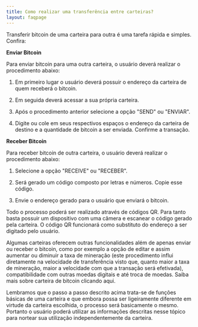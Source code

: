 ```yaml
---
title: Como realizar uma transferência entre carteiras?
layout: faqpage
---
```

Transferir bitcoin de uma carteira para outra é uma tarefa rápida e simples. Confira:

**Enviar Bitcoin**

Para enviar bitcoin para uma outra carteira, o usuário deverá realizar o procedimento abaixo:

1.  Em primeiro lugar o usuário deverá possuir o endereço da carteira de quem receberá o bitcoin.
    
2.  Em seguida deverá acessar a sua própria carteira.
    
3.  Após o procedimento anterior selecione a opção "SEND" ou "ENVIAR".
    
4.  Digite ou cole em seus respectivos espaços o endereço da carteira de destino e a quantidade de bitcoin a ser enviada. Confirme a transação.
    

**Receber Bitcoin**

Para receber bitcoin de outra carteira, o usuário deverá realizar o procedimento abaixo:

1.  Selecione a opção "RECEIVE" ou "RECEBER".
    
2.  Será gerado um código composto por letras e números. Copie esse código.
    
3.  Envie o endereço gerado para o usuário que enviará o bitcoin.
    

Todo o processo poderá ser realizado através de códigos QR. Para tanto basta possuir um dispositivo com uma câmera e escanear o código gerado pela carteira. O código QR funcionará como substituto do endereço a ser digitado pelo usuário.

Algumas carteiras oferecem outras funcionalidades além de apenas enviar ou receber o bitcoin, como por exemplo a opção de editar e assim aumentar ou diminuir a taxa de mineração (este procedimento influi diretamente na velocidade de transferência visto que, quanto maior a taxa de mineração, maior a velocidade com que a transação será efetivada), compatibilidade com outras moedas digitais e até troca de moedas. Saiba mais sobre carteira de bitcoin clicando aqui.

Lembramos que o passo a passo descrito acima trata-se de funções básicas de uma carteira e que embora possa ser ligeiramente diferente em virtude da carteira escolhida, o processo será basicamente o mesmo. Portanto o usuário poderá utilizar as informações descritas nesse tópico para nortear sua utilização independentemente da carteira.